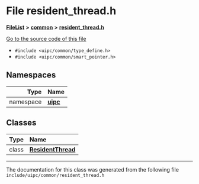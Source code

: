 

# File resident\_thread.h



[**FileList**](files.md) **>** [**common**](dir_fe04c8fb910be76d82cd33e795163b9b.md) **>** [**resident\_thread.h**](resident__thread_8h.md)

[Go to the source code of this file](resident__thread_8h_source.md)



* `#include <uipc/common/type_define.h>`
* `#include <uipc/common/smart_pointer.h>`













## Namespaces

| Type | Name |
| ---: | :--- |
| namespace | [**uipc**](namespaceuipc.md) <br> |


## Classes

| Type | Name |
| ---: | :--- |
| class | [**ResidentThread**](classuipc_1_1_resident_thread.md) <br> |



















































------------------------------
The documentation for this class was generated from the following file `include/uipc/common/resident_thread.h`

